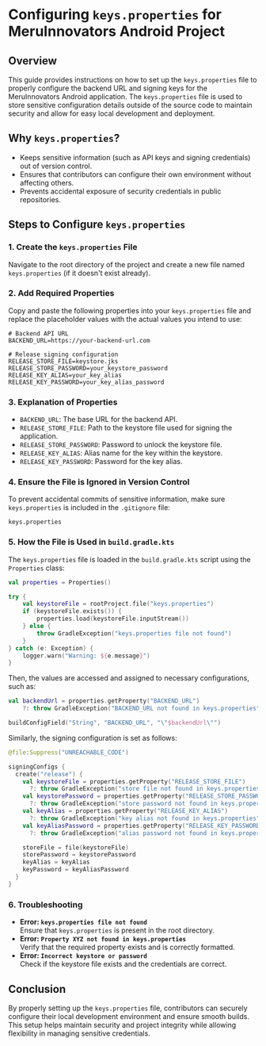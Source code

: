 # Configuring `keys.properties` for MeruInnovators Android Project

## Overview
This guide provides instructions on how to set up the `keys.properties` file to properly configure the backend URL and signing keys for the MeruInnovators Android application. The `keys.properties` file is used to store sensitive configuration details outside of the source code to maintain security and allow for easy local development and deployment.

## Why `keys.properties`?
- Keeps sensitive information (such as API keys and signing credentials) out of version control.
- Ensures that contributors can configure their own environment without affecting others.
- Prevents accidental exposure of security credentials in public repositories.

## Steps to Configure `keys.properties`

### 1. Create the `keys.properties` File
Navigate to the root directory of the project and create a new file named `keys.properties` (if it doesn't exist already).

### 2. Add Required Properties
Copy and paste the following properties into your `keys.properties` file and replace the placeholder values with the actual values you intend to use:

```properties
# Backend API URL
BACKEND_URL=https://your-backend-url.com

# Release signing configuration
RELEASE_STORE_FILE=keystore.jks
RELEASE_STORE_PASSWORD=your_keystore_password
RELEASE_KEY_ALIAS=your_key_alias
RELEASE_KEY_PASSWORD=your_key_alias_password
```

### 3. Explanation of Properties
- `BACKEND_URL`: The base URL for the backend API.
- `RELEASE_STORE_FILE`: Path to the keystore file used for signing the application.
- `RELEASE_STORE_PASSWORD`: Password to unlock the keystore file.
- `RELEASE_KEY_ALIAS`: Alias name for the key within the keystore.
- `RELEASE_KEY_PASSWORD`: Password for the key alias.

### 4. Ensure the File is Ignored in Version Control
To prevent accidental commits of sensitive information, make sure `keys.properties` is included in the `.gitignore` file:

```gitignore
keys.properties
```

### 5. How the File is Used in `build.gradle.kts`
The `keys.properties` file is loaded in the `build.gradle.kts` script using the `Properties` class:

```kotlin
val properties = Properties()

try {
    val keystoreFile = rootProject.file("keys.properties")
    if (keystoreFile.exists()) {
        properties.load(keystoreFile.inputStream())
    } else {
        throw GradleException("keys.properties file not found")
    }
} catch (e: Exception) {
    logger.warn("Warning: ${e.message}")
}
```

Then, the values are accessed and assigned to necessary configurations, such as:

```kotlin
val backendUrl = properties.getProperty("BACKEND_URL")
    ?: throw GradleException("BACKEND_URL not found in keys.properties")

buildConfigField("String", "BACKEND_URL", "\"$backendUrl\"")
```

Similarly, the signing configuration is set as follows:

```kotlin
@file:Suppress("UNREACHABLE_CODE")

signingConfigs {
  create("release") {
    val keystoreFile = properties.getProperty("RELEASE_STORE_FILE")
      ?: throw GradleException("store file not found in keys.properties")
    val keystorePassword = properties.getProperty("RELEASE_STORE_PASSWORD")
      ?: throw GradleException("store password not found in keys.properties")
    val keyAlias = properties.getProperty("RELEASE_KEY_ALIAS")
      ?: throw GradleException("key alias not found in keys.properties")
    val keyAliasPassword = properties.getProperty("RELEASE_KEY_PASSWORD")
      ?: throw GradleException("alias password not found in keys.properties")

    storeFile = file(keystoreFile)
    storePassword = keystorePassword
    keyAlias = keyAlias
    keyPassword = keyAliasPassword
  }
}
```

### 6. Troubleshooting
- **Error: `keys.properties file not found`**  
  Ensure that `keys.properties` is present in the root directory.
- **Error: `Property XYZ not found in keys.properties`**  
  Verify that the required property exists and is correctly formatted.
- **Error: `Incorrect keystore or password`**  
  Check if the keystore file exists and the credentials are correct.

## Conclusion
By properly setting up the `keys.properties` file, contributors can securely configure their local development environment and ensure smooth builds. This setup helps maintain security and project integrity while allowing flexibility in managing sensitive credentials.

